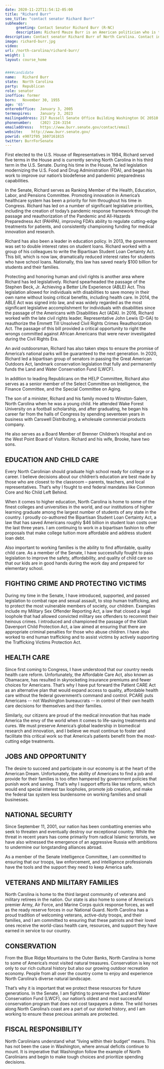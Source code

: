 ```yaml
---
date: 2020-11-22T11:54:12-05:00
title: "Richard Burr"
seo_title: "contact senator Richard Burr"
subheader:
     greeting: Contact Senator Richard Burr (R-NC)
     description: Richard Mauze Burr is an American politician who is the senior United States Senator from North Carolina, serving since 2005. A member of the Republican Party, Burr was previously a member of the United States House of Representatives. Born in Charlottesville, Virginia, Burr is a graduate of Wake Forest University.
description: Contact senator Richard Burr of North Carolina. Contact information for Richard Burr includes  email address, phone number, and mailing address.
image: richard-burr.jpg
video: 
url: /north-carolina/richard-burr/
weight: 1
layout: course_home


####candidate
name:	Richard Burr
state:	North Carolina
party:	Republican
role: senator
inoffice: former
born:	November 30, 1955 
age: '65'
enteredoffice:	January 3, 2005
termexpires:	January 3, 2023
mailingaddress:	217 Russell Senate Office Building Washington DC 20510
phonenumber:	(202) 224-3154
emailaddress:	https://www.burr.senate.gov/contact/email
website:	http://www.burr.senate.gov/
powrid: e9072f05_1607161815
twitter: BurrForSenate
---
```


First elected to the U.S. House of Representatives in 1994, Richard served five terms in the House and is currently serving North Carolina in his third term in the U.S. Senate. During his time in the House, he led legislation modernizing the U.S. Food and Drug Administration (FDA), and began his work to improve our nation’s biodefense and pandemic preparedness capabilities.

In the Senate, Richard serves as Ranking Member of the Health, Education, Labor, and Pensions Committee. Promoting innovation in America’s healthcare system has been a priority for him throughout his time in Congress. Richard has led on a number of significant legislative priorities, including the creation of today’s pandemic response framework through the passage and reauthorization of the Pandemic and All-Hazards Preparedness Act (PAHPA), improving FDA’s ability to regulate cutting-edge treatments for patients, and consistently championing funding for medical innovation and research.

Richard has also been a leader in education policy. In 2013, the government was set to double interest rates on student loans. Richard worked with a group of his colleagues to write the Bipartisan Student Loan Certainty Act. This bill, which is now law, dramatically reduced interest rates for students who have school loans. Nationally, this law has saved nearly $100 billion for students and their families.

Protecting and honoring human and civil rights is another area where Richard has led legislatively. Richard spearheaded the passage of the Stephen Beck, Jr. Achieving a Better Life Experience (ABLE) Act. This legislation allowed for individuals with disabilities to save money in their own name without losing critical benefits, including health care. In 2014, the ABLE Act was signed into law, and was widely regarded as the most significant legislative accomplishment for individuals with disabilities since the passage of the Americans with Disabilities Act (ADA). In 2016, Richard worked with the late civil rights leader, Representative John Lewis (D-GA) to reauthorize the Emmett Till Unsolved Civil Rights Crimes Reauthorization Act. The passage of this bill provided a critical opportunity to right the wrongs committed against African Americans that were never investigated during the Civil Rights Era.

An avid outdoorsman, Richard has also taken steps to ensure the promise of America’s national parks will be guaranteed to the next generation. In 2020, Richard led a bipartisan group of senators in passing the Great American Outdoors Act, landmark conservation legislation that fully and permanently funds the Land and Water Conservation Fund (LWCF).

In addition to leading Republicans on the HELP Committee, Richard also serves as a senior member of the Select Committee on Intelligence, the Finance Committee, and the Special Committee on Aging.

The son of a minister, Richard and his family moved to Winston-Salem, North Carolina when he was a young child. He attended Wake Forest University on a football scholarship, and after graduating, he began his career far from the halls of Congress by spending seventeen years in business with Carswell Distributing, a wholesale commercial products company.

He also serves as a Board Member of Brenner Children’s Hospital and on the West Point Board of Visitors. Richard and his wife, Brooke, have two sons. 

## EDUCATION AND CHILD CARE

Every North Carolinian should graduate high school ready for college or a career. I believe decisions about our children’s education are best made by those who are closest to the classroom – parents, teachers, and local representatives. That’s why I fought to end federal mandates like Common Core and No Child Left Behind.

When it comes to higher education, North Carolina is home to some of the finest colleges and universities in the world, and our institutions of higher learning graduate among the largest number of students of any state in the country. I proudly co-authored the Bipartisan Student Loan Certainty Act, a law that has saved Americans roughly $46 billion in student loan costs over the last three years. I am continuing to work in a bipartisan fashion to offer proposals that make college tuition more affordable and address student loan debt.   

Also important to working families is the ability to find affordable, quality child care. As a member of the Senate, I have successfully fought to pass legislation to improve the safety, affordability, and quality of child care so that our kids are in good hands during the work day and prepared for elementary school. 

## FIGHTING CRIME AND PROTECTING VICTIMS
During my time in the Senate, I have introduced, supported, and passed legislation to combat rape and sexual assault, to stop human trafficking, and to protect the most vulnerable members of society, our children. Examples include my Military Sex Offender Reporting Act, a law that closed a legal loophole that had allowed convicted military sex offenders to recommit their heinous crimes. I introduced and championed the passage of the Kilah Davenport Child Protection Act, a law aimed at ensuring that there are appropriate criminal penalties for those who abuse children. I have also worked to end human trafficking and to assist victims by actively supporting the Trafficking Victims Protection Act.

## HEALTH CARE
Since first coming to Congress, I have understood that our country needs health care reform. Unfortunately, the Affordable Care Act, also known as Obamacare, has resulted in skyrocketing insurance premiums and fewer choices for Americans. That’s why I have put forward the Patient CARE Act as an alternative plan that would expand access to quality, affordable health care without the federal government’s command and control. PCARE puts Americans -- not Washington bureaucrats -- in control of their own health care decisions for themselves and their families. 

Similarly, our citizens are proud of the medical innovation that has made America the envy of the world when it comes to life-saving treatments and cures. We must preserve America’s global leadership in biomedical research and innovation, and I believe we must continue to foster and facilitate this critical work so that America’s patients benefit from the most-cutting edge treatments. 

## JOBS AND OPPORTUNITY
The desire to succeed and participate in our economy is at the heart of the American Dream. Unfortunately, the ability of Americans to find a job and provide for their families is too often hampered by government policies that punish work and saving. That’s why I support efforts like tax reform, which would end special interest tax loopholes, promote job creation, and make the federal tax system less burdensome on working families and small businesses. 

## NATIONAL SECURITY

Since September 11, 2001, our nation has been combatting enemies who seek to threaten and eventually destroy our exceptional country. While the threat in recent years has come primarily from radical Islamic terrorists, we have also witnessed the emergence of an aggressive Russia with ambitions to undermine our longstanding alliances abroad. 

As a member of the Senate Intelligence Committee, I am committed to ensuring that our troops, law enforcement, and intelligence professionals have the tools and the support they need to keep America safe.

## VETERANS AND MILITARY FAMILIES

North Carolina is home to the third largest community of veterans and military retirees in the nation. Our state is also home to some of America’s premier Army, Air Force, and Marine Corps quick response forces, as well as the ready reserve forces in our National Guard. North Carolina has a proud tradition of welcoming veterans, active-duty troops, and their families, and I am committed to ensuring that these patriots and their loved ones receive the world-class health care, resources, and support they have earned in service to our country. 

## CONSERVATION
From the Blue Ridge Mountains to the Outer Banks, North Carolina is home to some of America’s most visited natural treasures. Conservation is key not only to our rich cultural history but also our growing outdoor recreation economy. People from all over the country come to enjoy and experience North Carolina’s diverse natural landscape. 

That’s why it is important that we protect these resources for future generations. In the Senate, I am fighting to preserve the Land and Water Conservation Fund (LWCF), our nation’s oldest and most successful conservation program that does not cost taxpayers a dime. The wild horses along North Carolina’s coast are a part of our storied history, and I am working to ensure these precious animals are protected.

## FISCAL RESPONSIBILITY
North Carolinians understand what “living within their budget” means. This has not been the case in Washington, where annual deficits continue to mount. It is imperative that Washington follow the example of North Carolinians and begin to make tough choices and prioritize spending decisions.